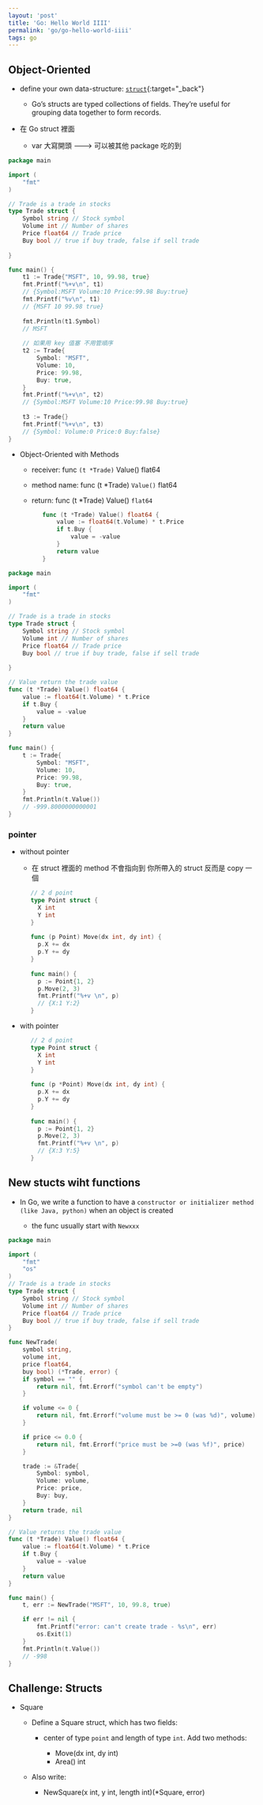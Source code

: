 ```yaml
---
layout: 'post'
title: 'Go: Hello World IIII'
permalink: 'go/go-hello-world-iiii'
tags: go 
---
```




## Object-Oriented

- define your own data-structure: [`struct`](https://gobyexample.com/structs){:target="_back"}
   - Go’s structs are typed collections of fields. They’re useful for grouping data together to form records.

- 在 Go struct 裡面
   - var 大寫開頭 ---> 可以被其他 package 吃的到

~~~go
package main

import (
    "fmt"
)

// Trade is a trade in stocks
type Trade struct {
	Symbol string // Stock symbol
	Volume int // Number of shares
	Price float64 // Trade price
	Buy bool // true if buy trade, false if sell trade
	
}

func main() {
	t1 := Trade{"MSFT", 10, 99.98, true}
    fmt.Printf("%+v\n", t1)
    // {Symbol:MSFT Volume:10 Price:99.98 Buy:true}
    fmt.Printf("%v\n", t1)
    // {MSFT 10 99.98 true}
    
    fmt.Println(t1.Symbol)
    // MSFT
    
    // 如果用 key 值塞 不用管順序
    t2 := Trade{
        Symbol: "MSFT",
        Volume: 10,
        Price: 99.98,
        Buy: true,
    }
    fmt.Printf("%+v\n", t2)
    // {Symbol:MSFT Volume:10 Price:99.98 Buy:true}
    
    t3 := Trade{}
    fmt.Printf("%+v\n", t3)
    // {Symbol: Volume:0 Price:0 Buy:false}
}
~~~


- Object-Oriented with Methods

   - receiver: func `(t *Trade)` Value() flat64
   - method name: func (t *Trade) `Value()` flat64
   - return: func (t *Trade) Value() `flat64`

      ~~~go
         func (t *Trade) Value() float64 {
             value := float64(t.Volume) * t.Price
             if t.Buy {
                 value = -value
             }
             return value
         }
      ~~~


~~~go
package main

import (
    "fmt"
)

// Trade is a trade in stocks
type Trade struct {
	Symbol string // Stock symbol
	Volume int // Number of shares
	Price float64 // Trade price
	Buy bool // true if buy trade, false if sell trade
	
}

// Value return the trade value
func (t *Trade) Value() float64 {
    value := float64(t.Volume) * t.Price
    if t.Buy {
        value = -value
    }
    return value
}

func main() {
    t := Trade{
        Symbol: "MSFT",
        Volume: 10,
        Price: 99.98,
        Buy: true,
    }
    fmt.Println(t.Value())
    // -999.8000000000001
}
~~~

### pointer 

- without pointer 

   - 在 struct 裡面的 method 不會指向到 你所帶入的 struct 反而是 copy 一個

   ~~~go
      // 2 d point
      type Point struct {
      	X int
      	Y int
      }
      
      func (p Point) Move(dx int, dy int) {
      	p.X += dx
      	p.Y += dy
      }
      
      func main() {
      	p := Point{1, 2}
      	p.Move(2, 3)
        fmt.Printf("%+v \n", p)
        // {X:1 Y:2}
      }
   ~~~

- with pointer

   ~~~go
      // 2 d point
      type Point struct {
      	X int
      	Y int
      }
      
      func (p *Point) Move(dx int, dy int) {
      	p.X += dx
      	p.Y += dy
      }
      
      func main() {
      	p := Point{1, 2}
      	p.Move(2, 3)
        fmt.Printf("%+v \n", p)
        // {X:3 Y:5}
      }
   ~~~


## New stucts wiht functions

- In Go, we write a function to have a `constructor or initializer method (like Java, python)` when an object is created

   - the func usually start with `Newxxx` 

~~~go
package main

import (
	"fmt"
	"os"
)
// Trade is a trade in stocks
type Trade struct {
	Symbol string // Stock symbol
	Volume int // Number of shares
	Price float64 // Trade price
	Buy bool // true if buy trade, false if sell trade
}

func NewTrade(
	symbol string,
	volume int,
	price float64,
	buy bool) (*Trade, error) {
    if symbol == "" {
		return nil, fmt.Errorf("symbol can't be empty")
	}

	if volume <= 0 {
		return nil, fmt.Errorf("volume must be >= 0 (was %d)", volume)
	}

	if price <= 0.0 {
		return nil, fmt.Errorf("price must be >=0 (was %f)", price)
	}

	trade := &Trade{
		Symbol: symbol,
		Volume: volume,
		Price: price,
		Buy: buy,
	}
	return trade, nil
}

// Value returns the trade value
func (t *Trade) Value() float64 {
	value := float64(t.Volume) * t.Price
    if t.Buy {
        value = -value
	}
	return value
}

func main() {
	t, err := NewTrade("MSFT", 10, 99.8, true)

	if err != nil {
		fmt.Printf("error: can't create trade - %s\n", err)
		os.Exit(1)
	}
	fmt.Println(t.Value())
    // -998
}
~~~


## Challenge: Structs

- Square

   - Define a Square struct, which has two fields: 
      - center of type `point` and length of type `int`. Add two methods:

         - Move(dx int, dy int)
         - Area() int

   - Also write:
      - NewSquare(x int, y int, length int)(*Square, error)